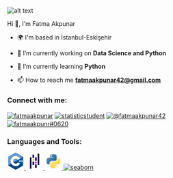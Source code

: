 <img src="![image](https://github.com/fatmaakpunar/fatmaakpunar/assets/123814832/3f1bc4a8-27f9-420d-9c45-aeb6bdfeac0c)
" alt="alt text" width="320" height="180">

Hi 👋, I'm Fatma Akpunar</h1>

- 🌍 I'm based in İstanbul-Eskişehir

- 🔭 I’m currently working on **Data Science and Python**

- 🌱 I’m currently learning **Python**

- 📫 How to reach me **fatmaakpunar42@gmail.com**

<h3 align="left">Connect with me:</h3>
<p align="left">
<a href="https://linkedin.com/in/fatmaakpunar" target="blank"><img align="center" src="https://raw.githubusercontent.com/rahuldkjain/github-profile-readme-generator/master/src/images/icons/Social/linked-in-alt.svg" alt="fatmaakpunar" height="30" width="40" /></a>
<a href="https://instagram.com/statisticstudent" target="blank"><img align="center" src="https://raw.githubusercontent.com/rahuldkjain/github-profile-readme-generator/master/src/images/icons/Social/instagram.svg" alt="statisticstudent" height="30" width="40" /></a>
<a href="https://medium.com/@fatmaakpunar42" target="blank"><img align="center" src="https://raw.githubusercontent.com/rahuldkjain/github-profile-readme-generator/master/src/images/icons/Social/medium.svg" alt="@fatmaakpunar42" height="30" width="40" /></a>
<a href="https://discord.gg/fatmaakpunr#0620" target="blank"><img align="center" src="https://raw.githubusercontent.com/rahuldkjain/github-profile-readme-generator/master/src/images/icons/Social/discord.svg" alt="fatmaakpunr#0620" height="30" width="40" /></a>
</p>

<h3 align="left">Languages and Tools:</h3>
<p align="left"> <a href="https://www.w3schools.com/cpp/" target="_blank" rel="noreferrer"> <img src="https://raw.githubusercontent.com/devicons/devicon/master/icons/cplusplus/cplusplus-original.svg" alt="cplusplus" width="40" height="40"/> </a> <a href="https://pandas.pydata.org/" target="_blank" rel="noreferrer"> <img src="https://raw.githubusercontent.com/devicons/devicon/2ae2a900d2f041da66e950e4d48052658d850630/icons/pandas/pandas-original.svg" alt="pandas" width="40" height="40"/> </a> <a href="https://www.python.org" target="_blank" rel="noreferrer"> <img src="https://raw.githubusercontent.com/devicons/devicon/master/icons/python/python-original.svg" alt="python" width="40" height="40"/> </a> <a href="https://seaborn.pydata.org/" target="_blank" rel="noreferrer"> <img src="https://seaborn.pydata.org/_images/logo-mark-lightbg.svg" alt="seaborn" width="40" height="40"/> </a> </p>


